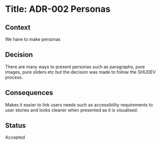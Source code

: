 # Title: ADR-002 Personas

## Context

We have to make personas

## Decision

There are many ways to present personas such as paragraphs, pure images, pure sliders etc but the decision was made to follow the SHUDEV process. 

## Consequences

Makes it easier to link users needs such as accessibility requirements to user stories and looks cleaner when presented as it is visualised.

## Status
Accepted

